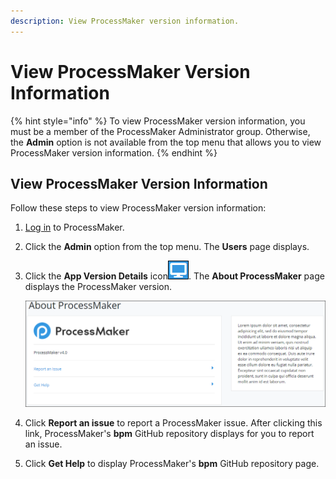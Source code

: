 ```yaml
---
description: View ProcessMaker version information.
---
```


# View ProcessMaker Version Information

{% hint style="info" %}
To view ProcessMaker version information, you must be a member of the ProcessMaker Administrator group. Otherwise, the **Admin** option is not available from the top menu that allows you to view ProcessMaker version information.
{% endhint %}

## View ProcessMaker Version Information

Follow these steps to view ProcessMaker version information:

1. [Log in](../using-processmaker/log-in.md#log-in) to ProcessMaker.
2. Click the **Admin** option from the top menu. The **Users** page displays.
3. Click the **App Version Details** icon![](../.gitbook/assets/about-processmaker-icon-admin.png). The **About ProcessMaker** page displays the ProcessMaker version.  

   ![](../.gitbook/assets/about-processmaker-page-admin.png)

4. Click **Report an issue** to report a ProcessMaker issue. After clicking this link, ProcessMaker's **bpm** GitHub repository displays for you to report an issue.
5. Click **Get Help** to display ProcessMaker's **bpm** GitHub repository page.

